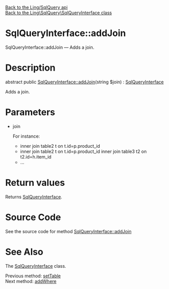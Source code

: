 [Back to the Ling/SqlQuery api](https://github.com/lingtalfi/SqlQuery/blob/master/doc/api/Ling/SqlQuery.md)<br>
[Back to the Ling\SqlQuery\SqlQueryInterface class](https://github.com/lingtalfi/SqlQuery/blob/master/doc/api/Ling/SqlQuery/SqlQueryInterface.md)


SqlQueryInterface::addJoin
================



SqlQueryInterface::addJoin — Adds a join.




Description
================


abstract public [SqlQueryInterface::addJoin](https://github.com/lingtalfi/SqlQuery/blob/master/doc/api/Ling/SqlQuery/SqlQueryInterface/addJoin.md)(string $join) : [SqlQueryInterface](https://github.com/lingtalfi/SqlQuery/blob/master/doc/api/Ling/SqlQuery/SqlQueryInterface.md)




Adds a join.




Parameters
================


- join

    For instance:

     - inner join table2 t on t.id=p.product_id
     - inner join table2 t on t.id=p.product_id
       inner join table3 t2 on t2.id=h.item_id
     - ...


Return values
================

Returns [SqlQueryInterface](https://github.com/lingtalfi/SqlQuery/blob/master/doc/api/Ling/SqlQuery/SqlQueryInterface.md).








Source Code
===========
See the source code for method [SqlQueryInterface::addJoin](https://github.com/lingtalfi/SqlQuery/blob/master/SqlQueryInterface.php#L84-L84)


See Also
================

The [SqlQueryInterface](https://github.com/lingtalfi/SqlQuery/blob/master/doc/api/Ling/SqlQuery/SqlQueryInterface.md) class.

Previous method: [setTable](https://github.com/lingtalfi/SqlQuery/blob/master/doc/api/Ling/SqlQuery/SqlQueryInterface/setTable.md)<br>Next method: [addWhere](https://github.com/lingtalfi/SqlQuery/blob/master/doc/api/Ling/SqlQuery/SqlQueryInterface/addWhere.md)<br>

